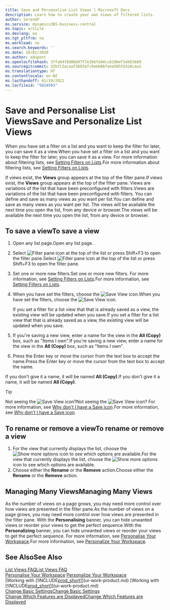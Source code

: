```yaml
---
title: Save and Personalise List Views | Microsoft Docs
description: Learn how to create your own views of filtered lists.
author: SorenGP
ms.service: dynamics365-business-central
ms.topic: article
ms.devlang: na
ms.tgt_pltfrm: na
ms.workload: na
ms.search.keywords: ''
ms.date: 10/01/2020
ms.author: edupont
ms.openlocfilehash: 37fa84f9d0bb97f7e2b6fe94cc6180ef3eb83689
ms.sourcegitcommit: 32bfc2acaaf3693afc9aeb86feea505fd328caa1
ms.translationtype: HT
ms.contentlocale: en-NZ
ms.lasthandoff: 01/19/2021
ms.locfileid: "5024503"
---
```

# <a name="save-and-personalize-list-views"></a><span data-ttu-id="d9167-103">Save and Personalise List Views</span><span class="sxs-lookup"><span data-stu-id="d9167-103">Save and Personalize List Views</span></span>
<span data-ttu-id="d9167-104">When you have set a filter on a list and you want to keep the filter for later, you can save it as a view.</span><span class="sxs-lookup"><span data-stu-id="d9167-104">When you have set a filter on a list and you want to keep the filter for later, you can save it as a view.</span></span> <span data-ttu-id="d9167-105">For more information about filtering lists, see [Setting Filters on Lists](ui-enter-criteria-filters.md#setting-filters-on-lists).</span><span class="sxs-lookup"><span data-stu-id="d9167-105">For more information about filtering lists, see [Setting Filters on Lists](ui-enter-criteria-filters.md#setting-filters-on-lists).</span></span>

<span data-ttu-id="d9167-106">If views exist, the **Views** group appears at the top of the filter pane.</span><span class="sxs-lookup"><span data-stu-id="d9167-106">If views exist, the **Views** group appears at the top of the filter pane.</span></span> <span data-ttu-id="d9167-107">Views are variations of the list that have been preconfigured with filters.</span><span class="sxs-lookup"><span data-stu-id="d9167-107">Views are variations of the list that have been preconfigured with filters.</span></span> <span data-ttu-id="d9167-108">You can define and save as many views as you want per list.</span><span class="sxs-lookup"><span data-stu-id="d9167-108">You can define and save as many views as you want per list.</span></span> <span data-ttu-id="d9167-109">The views will be available the next time you open the list, from any device or browser.</span><span class="sxs-lookup"><span data-stu-id="d9167-109">The views will be available the next time you open the list, from any device or browser.</span></span>

## <a name="to-save-a-view"></a><span data-ttu-id="d9167-110">To save a view</span><span class="sxs-lookup"><span data-stu-id="d9167-110">To save a view</span></span>
1. <span data-ttu-id="d9167-111">Open any list page.</span><span class="sxs-lookup"><span data-stu-id="d9167-111">Open any list page.</span></span>
2. <span data-ttu-id="d9167-112">Select ![Filter pane icon](media/open-filter-pane-icon.png "Filter pane icon") at the top of the list or press Shift+F3 to open the filter pane.</span><span class="sxs-lookup"><span data-stu-id="d9167-112">Select ![Filter pane icon](media/open-filter-pane-icon.png "Filter pane icon") at the top of the list or press Shift+F3 to open the filter pane.</span></span>
3. <span data-ttu-id="d9167-113">Set one or more new filters.</span><span class="sxs-lookup"><span data-stu-id="d9167-113">Set one or more new filters.</span></span> <span data-ttu-id="d9167-114">For more information, see [Setting Filters on Lists](ui-enter-criteria-filters.md#setting-filters-on-lists).</span><span class="sxs-lookup"><span data-stu-id="d9167-114">For more information, see [Setting Filters on Lists](ui-enter-criteria-filters.md#setting-filters-on-lists).</span></span>
4. <span data-ttu-id="d9167-115">When you have set the filters, choose the ![Save View](media/save_view_icon.png "Save View") icon.</span><span class="sxs-lookup"><span data-stu-id="d9167-115">When you have set the filters, choose the ![Save View](media/save_view_icon.png "Save View") icon.</span></span>

    <span data-ttu-id="d9167-116">If you set a filter for a list view that that is already saved as a view, the existing view will be updated when you save.</span><span class="sxs-lookup"><span data-stu-id="d9167-116">If you set a filter for a list view that that is already saved as a view, the existing view will be updated when you save.</span></span>
5. <span data-ttu-id="d9167-117">If you're saving a new view, enter a name for the view in the **All (Copy)** box, such as "Items I own".</span><span class="sxs-lookup"><span data-stu-id="d9167-117">If you're saving a new view, enter a name for the view in the **All (Copy)** box, such as "Items I own".</span></span>
6. <span data-ttu-id="d9167-118">Press the Enter key or move the cursor from the text box to accept the name.</span><span class="sxs-lookup"><span data-stu-id="d9167-118">Press the Enter key or move the cursor from the text box to accept the name.</span></span>

<span data-ttu-id="d9167-119">If you don't give it a name, it will be named **All (Copy)**.</span><span class="sxs-lookup"><span data-stu-id="d9167-119">If you don't give it a name, it will be named **All (Copy)**.</span></span>

> [!TIP]
> <span data-ttu-id="d9167-120">Not seeing the ![Save View](media/save_view_icon.png "Save View") icon?</span><span class="sxs-lookup"><span data-stu-id="d9167-120">Not seeing the ![Save View](media/save_view_icon.png "Save View") icon?</span></span> <span data-ttu-id="d9167-121">For more information, see [Why don't I have a Save icon](ui-views-faq.md#save).</span><span class="sxs-lookup"><span data-stu-id="d9167-121">For more information, see [Why don't I have a Save icon](ui-views-faq.md#save).</span></span>

## <a name="to-rename-or-remove-a-view"></a><span data-ttu-id="d9167-122">To rename or remove a view</span><span class="sxs-lookup"><span data-stu-id="d9167-122">To rename or remove a view</span></span>
1. <span data-ttu-id="d9167-123">For the view that currently displays the list, choose the ![Show more options](media/show-more-options-icon.png "Show more options") icon to see which options are available.</span><span class="sxs-lookup"><span data-stu-id="d9167-123">For the view that currently displays the list, choose the ![Show more options](media/show-more-options-icon.png "Show more options") icon to see which options are available.</span></span>
2. <span data-ttu-id="d9167-124">Choose either the **Rename** or the **Remove** action.</span><span class="sxs-lookup"><span data-stu-id="d9167-124">Choose either the **Rename** or the **Remove** action.</span></span>

## <a name="managing-many-views"></a><span data-ttu-id="d9167-125">Managing Many Views</span><span class="sxs-lookup"><span data-stu-id="d9167-125">Managing Many Views</span></span>
<span data-ttu-id="d9167-126">As the number of views on a page grows, you may need more control over how views are presented in the filter pane.</span><span class="sxs-lookup"><span data-stu-id="d9167-126">As the number of views on a page grows, you may need more control over how views are presented in the filter pane.</span></span> <span data-ttu-id="d9167-127">With the **Personalising** banner, you can hide unwanted views or reorder your views to get the perfect sequence.</span><span class="sxs-lookup"><span data-stu-id="d9167-127">With the **Personalizing** banner, you can hide unwanted views or reorder your views to get the perfect sequence.</span></span> <span data-ttu-id="d9167-128">For more information, see [Personalise Your Workspace](ui-personalization-user.md).</span><span class="sxs-lookup"><span data-stu-id="d9167-128">For more information, see [Personalize Your Workspace](ui-personalization-user.md).</span></span>

## <a name="see-also"></a><span data-ttu-id="d9167-129">See Also</span><span class="sxs-lookup"><span data-stu-id="d9167-129">See Also</span></span>
[<span data-ttu-id="d9167-130">List Views FAQ</span><span class="sxs-lookup"><span data-stu-id="d9167-130">List Views FAQ</span></span>](ui-views-faq.md)  
<span data-ttu-id="d9167-131">[Personalise Your Workspace](ui-personalization-user.md)  </span><span class="sxs-lookup"><span data-stu-id="d9167-131">[Personalize Your Workspace](ui-personalization-user.md)  </span></span>  
<span data-ttu-id="d9167-132">[Working with [!INCLUDE[prod_short](includes/prod_short.md)]](ui-work-product.md)  </span><span class="sxs-lookup"><span data-stu-id="d9167-132">[Working with [!INCLUDE[prod_short](includes/prod_short.md)]](ui-work-product.md)  </span></span>  
[<span data-ttu-id="d9167-133">Change Basic Settings</span><span class="sxs-lookup"><span data-stu-id="d9167-133">Change Basic Settings</span></span>](ui-change-basic-settings.md)  
[<span data-ttu-id="d9167-134">Change Which Features are Displayed</span><span class="sxs-lookup"><span data-stu-id="d9167-134">Change Which Features are Displayed</span></span>](ui-experiences.md)  
